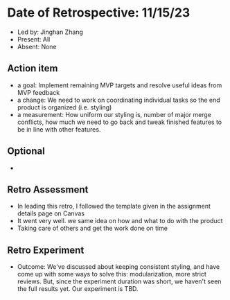 # Date of Retrospective: 11/15/23

* Led by: Jinghan Zhang
* Present: All
* Absent: None

## Action item

* a goal: Implement remaining MVP targets and resolve useful ideas from MVP feedback
* a change: We need to work on coordinating individual tasks so the end product is organized (i.e. styling)
* a measurement: How uniform our styling is, number of major merge conflicts, how much we need to go back and tweak finished features to be in line with other features.

## Optional

* 

## Retro Assessment

* In leading this retro, I followed the template given in the assignment details page on Canvas
* It went very well. we same idea on how and what to do with the product 
* Taking care of others and get the work done on time 

## Retro Experiment 
* Outcome: We've discussed about keeping consistent styling, and have come up with some ways to solve this: modularization, more strict reviews. But, since the experiment duration was short, we haven't seen the full results yet. Our experiment is TBD.